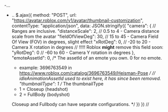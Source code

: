 
-...
- ..
$.ajax({
  method: "POST",
  url: "https://avatar.roblox.com/v1/avatar/thumbnail-customization",
  contentType: "application/json",
  data: JSON.stringify({
    "camera": {
        // Ranges are inclusive.
        "distanceScale": 2, // 0.5 to 4 - Camera distance scale from the avatar
        "fieldOfViewDeg": 30, // 15 to 45 - Camera Field Of View (FOV) in degrees, slight effect
        "xRotDeg": 0, // -20 to 20 - Camera X rotation in degrees
        // !!!!! Roblox **might** remove this field soon:
        "yRotDeg": 0 // -60 to 60 - Camera Y rotation in degrees
    },
    "emoteAssetId": 0, /* The assetId of an emote you own. 0 for no emote. 
    * example: 3696763549 in https://www.roblox.com/catalog/3696763549/Heisman-Pose
    */
    // idleAnimationAssetId used to exist here, it has since been removed.
    "thumbnailType": 1 /* The thumbnailType
    * 1 = Closeup (headshot)
    * 2 = FullBody (bodyshot)
    
    Closeup and Fullbody can have separate configurations.
    */
  })
})
// 
<!---
pablo109/pablo109 is a ✨ special ✨ repository because its `README.md` (this file) appears on your GitHub profile.
You can click the Preview link to take a look at your changes.
--->
